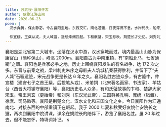 ```yaml
---
title: 苏武慢·襄阳怀古
author: 放歌江海山阙
date: 2020-06-23
poem: |
  汉水奔腾，保山静宓，今古襄阳重地。东西交汇，南北通衢，日夜穿流不息。水岸码头，船来货往摩肩，晨昏数笛。更长街靓店，酒楼别馆，喧嚣四溢。

  仲宣楼，王粲从戎，夫人城匾，遥想烽烟四起。卞和献璧，宋玉悲秋，荆楚长才史记。刘秀刘玄，凤雏诸葛，血雨腥风万里。越千年，天地沧桑，风流相继！
---
```


襄阳是湖北省第二大城市，坐落在汉水中游，汉水穿城而过，境内最高山山脉为保康官山（简称保山），峰高 2000m。襄阳自古为中南重镇，有“南船北马，七省通衢”之谓。襄阳也是兵家必争之地，历史上围绕襄阳发生的有名战争，达 172 次之多。东晋与前秦之战，梁州刺史朱序之母韩夫人筑城抗秦获得胜利，并留下了“夫人城”石匾遗迹，宋元战争更是长达 6 年之久。襄阳名胜古迹众多，有古隆中，仲宣楼（建安七子之首王粲，后投笔从戎）、米芾饲（北宋著名画家、书法家）、羊牯台（西晋大将镇守襄阳）等，襄阳历史名人众多，有和氏璧故事的卞和、楚辞大家宋玉，帝王刘玄（更始帝）和刘秀（东汉光武帝），三国群英孔明、庞统（凤雏）、徐庶、司马徽等。襄阳是荆楚文化、汉水文化和三国文化之乡。今日襄阳作为汇通南北、对接东西的中部重镇正在崛起。我于 2000 年夏和秋受好友姚仁安院长之邀，两次到襄阳中院讲课。课余在姚院长的陪伴下，游览了襄阳名胜。虽 20 年过去，但不能忘怀，特填词补记。
s
